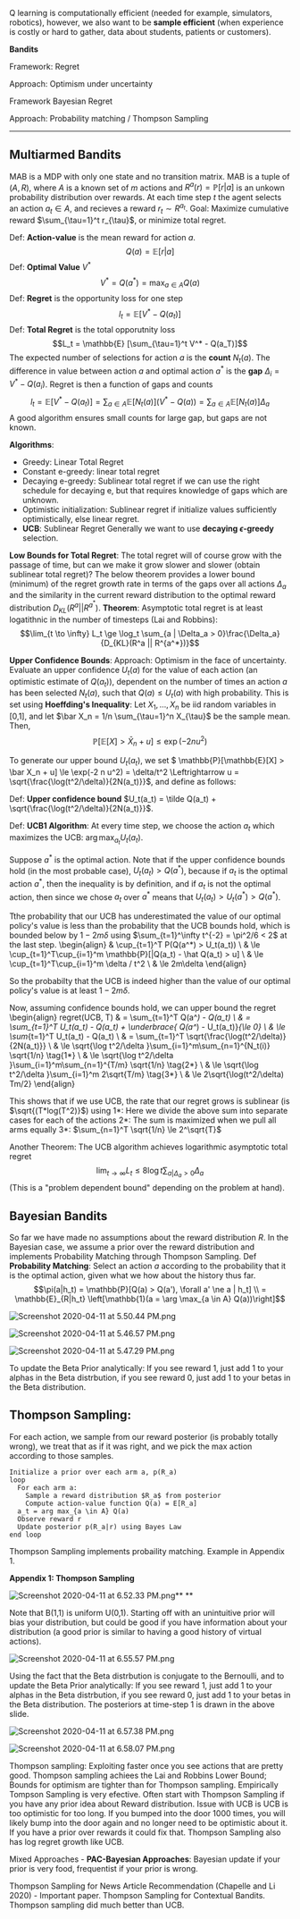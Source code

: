 Q learning is computationally efficient (needed for example, simulators, robotics), however, we also want to be **sample efficient** (when experience is costly or hard to gather, data about students, patients or customers).

**Bandits**

Framework: Regret

Approach: Optimism under uncertainty

Framework Bayesian Regret

Approach: Probability matching / Thompson Sampling

****

## Multiarmed Bandits
MAB is a MDP with only one state and no transition matrix. 
MAB is a tuple of $(A,R)$, where $A$ is a known set of $m$ actions and $R^a(r) = \mathbb{P}[r|a]$ is an unkown probability distribution over rewards.
At each time step $t$ the agent selects an action $a_t \in A$, and recieves a reward $r_t \sim R^{a_t}$.
Goal: Maximize cumulative reward $\sum_{\tau=1}^t r_{\tau}$, or minimize total regret.

Def: **Action-value** is the mean reward for action $a$.
$$Q(a) = \mathbb{E} [r | a]$$
Def: **Optimal Value** $V^*$ 
$$V^* = Q(a^*) = \max_{a \in A}Q(a)$$
Def: **Regret** is the opportunity loss for one step
$$l_t = \mathbb{E}[ V^* - Q(a_t) ]$$
Def: **Total Regret** is the total opporutnity loss
$$L_t = \mathbb{E} [\sum_{\tau=1}^t V^* - Q(a_T)]$$
The expected number of selections for action $a$ is the **count** $N_t(a)$.
The difference in value between action $a$ and optimal action $a^*$ is the **gap** $\Delta_i = V^* - Q(a_i)$.
Regret is then a function of gaps and counts
$$l_t = \mathbb{E}[ V^* - Q(a_t) ] = \sum_{a\in A} \mathbb{E}[N_t(a)](V^*-Q(a)) = \sum_{a\in A} \mathbb{E}[N_t(a)]\Delta_a$$
A good algorithm ensures small counts for large gap, but gaps are not known.

**Algorithms**:
  - Greedy: Linear Total Regret
  - Constant e-greedy: linear total regret
  - Decaying e-greedy: Sublinear total regret if we can use the right schedule for decaying e, but that requires knowledge of gaps which are unknown.
  - Optimistic initialization: Sublinear regret if initialize values sufficiently optimistically, else linear regret. 
  - **UCB**: Sublinear Regret
Generally we want to use **decaying $\epsilon$-greedy** selection.

**Low Bounds for Total Regret**: The total regret will of course grow with the passage of time, but can we make it grow slower and slower (obtain sublinear total regret)? 
The below theorem provides a lower bound (minimum) of the regret growth rate in terms of the gaps over all actions $\Delta_a$ and the similarity in the current reward distribution to the optimal reward distribution $D_{KL}(R^a || R^{a^*})$.
**Theorem**: Asymptotic total regret is at least logatithnic in the number of timesteps (Lai and Robbins):
$$\lim_{t \to \infty} L_t \ge \log_t \sum_{a | \Delta_a > 0}\frac{\Delta_a}{D_{KL}(R^a || R^{a^*})}$$

**Upper Confidence Bounds**:
Approach: Optimism in the face of uncertainty.
Evaluate an upper confidence $U_t(a)$ for the value of each action (an optimistic estimate of $Q(a_t)$), dependent on the number of times an action $a$ has been selected $N_t(a)$, such that $Q(a) \le U_t(a)$ with high probability. This is set using **Hoeffding's Inequality**: Let $X_1, \dots, X_n$ be iid random variables in [0,1], and let $\bar X_n = 1/n \sum_{\tau=1}^n X_{\tau}$ be the sample mean. Then,
$$\mathbb{P}[\mathbb{E}[X] > \bar X_n + u] \le \exp(-2 n u^2)$$

To generate our upper bound $U_t(a_t)$, we set 
$ \mathbb{P}[\mathbb{E}[X] > \bar X_n + u] \le \exp(-2 n u^2) = \delta/t^2 \Leftrightarrow u = \sqrt{\frac{\log(t^2/\delta)}{2N(a_t)}}$, and define as follows:

Def: **Upper confidence bound** $U_t(a_t) = \tilde Q(a_t) + \sqrt{\frac{\log(t^2/\delta)}{2N(a_t)}}$.

Def: **UCB1 Algorithm**: At every time step, we choose the action $a_t$ which maximizes the UCB: $\arg \max_{a_t} U_t(a_t)$.

Suppose $a^*$ is the optimal action. Note that if the upper confidence bounds hold (in the most probable case), $U_t(a_t) > Q(a^*)$, because if $a_t$ is the optimal action $a^*$, then the inequality is by definition, and if $a_t$ is not the optimal action, then since we chose $a_t$ over $a^*$ means that $U_t(a_t) > U_t(a^*) > Q(a^*)$.

Tthe probability that our UCB has underestimated the value of our optimal policy's value is less than the probability that the UCB bounds hold, which is bounded below by $1-2m\delta$ using $\sum_{t=1}^\infty t^{-2} = \pi^2/6 < 2$ at the last step.
\begin{align}
& \cup_{t=1}^T P(Q(a^*) > U_t(a_t)) \\
& \le \cup_{t=1}^T\cup_{i=1}^m   \mathbb{P}[|Q(a_t) - \hat Q(a_t) > u] \\
& \le \cup_{t=1}^T\cup_{i=1}^m   \delta / t^2 \\
& \le 2m\delta 
\end{align}

So the probabilty that the UCB is indeed higher than the value of our optimal policy's value is at least $1 - 2m \delta$.

Now, assuming confidence bounds hold, we can upper bound the regret
\begin{align}
regret(UCB, T) & = \sum_{t=1}^T Q(a^*) - Q(a_t) \\
& = \sum_{t=1}^T U_t(a_t) - Q(a_t)  + \underbrace{ Q(a^*) - U_t(a_t)}_{\le 0} \\
& \le \sum_{t=1}^T U_t(a_t) - Q(a_t) \\
& = \sum_{t=1}^T \sqrt{\frac{\log(t^2/\delta)}{2N(a_t)}} \\
& \le \sqrt{\log t^2/\delta }\sum_{i=1}^m\sum_{n=1}^{N_t(i)} \sqrt{1/n} \tag{1*} \\
& \le \sqrt{\log t^2/\delta }\sum_{i=1}^m\sum_{n=1}^{T/m} \sqrt{1/n} \tag{2*} \\
& \le \sqrt{\log t^2/\delta }\sum_{i=1}^m 2\sqrt{T/m} \tag{3*} \\
& \le 2\sqrt{\log(t^2/\delta) Tm/2}
\end{align}

This shows that if we use UCB, the rate that our regret grows is sublinear (is $\sqrt{(T*log(T^2)}$)
using 
1*: Here we divide the above sum into separate cases for each of the actions
2*: The sum is maximized when we pull all arms equally
3*: $\sum_{n=1}^T \sqrt{1/n} \le 2^\sqrt{T}$

Another Theorem: The UCB algorithm achieves logarithmic asymptotic total regret
$$\lim_{t \to \infty} L_t \le 8 \log t \sum_{a | \Delta_a > 0} \Delta_a$$
(This is a "problem dependent bound" depending on the problem at hand).

## Bayesian Bandits
So far we have made no assumptions about the reward distribution $R$. In the Bayesian case, we assume a prior over the reward distribution and implements Probability Matching through Thompson Sampling.
Def **Probability Matching**: Select an action $a$ according to the probability that it is the optimal action, given what we how about the history thus far.
$$\pi(a|h_t)  = \mathbb{P}[Q(a) > Q(a'), \forall a' \ne a | h_t] \\
              = \mathbb{E}_{R|h_t} \left[\mathbb{1}(a = \arg \max_{a \in A} Q(a))\right]$$

![Screenshot 2020-04-11 at 5.50.44 PM.png](/assets/blog_resources/58A95764812A55567DDA753C3E73B568.png)

![Screenshot 2020-04-11 at 5.46.57 PM.png](/assets/blog_resources/6F4D8B381E3F7019D09F7C0C9F0DF3B1.png)

![Screenshot 2020-04-11 at 5.47.29 PM.png](/assets/blog_resources/E685A70A7DF4B302C3C3AFFB43B4FBD2.png)

To update the Beta Prior analytically: If you see reward 1, just add 1 to your alphas in the Beta distrbution, if you see reward 0, just add 1 to your betas in the Beta distribution.

## Thompson Sampling:
For each action, we sample from our reward posterior (is probably totally wrong), we treat that as if it was right, and we pick the max action according to those samples. 
```
Initialize a prior over each arm a, p(R_a)
loop
  For each arm a:
    Sample a reward distribution $R_a$ from posterior
    Compute action-value function Q(a) = E[R_a]
  a_t = arg max_{a \in A} Q(a)
  Observe reward r
  Update posterior p(R_a|r) using Bayes Law
end loop
```
Thompson Sampling implements probaility matching. Example in Appendix 1.

**Appendix 1: Thompson Sampling**

![Screenshot 2020-04-11 at 6.52.33 PM.png](/assets/blog_resources/C210E55AC2173BDDB35DE721CDCF3FE4.png)**
**

Note that B(1,1) is uniform U(0,1). Starting off with an unintuitive prior will bias your distribution, but could be good if you have information about your distribution (a good prior is similar to having a good history of virtual actions).

![Screenshot 2020-04-11 at 6.55.57 PM.png](/assets/blog_resources/3FD236A350D5D643A7302069B52D9712.png)

Using the fact that the Beta distrbution is conjugate to the Bernoulli, and to update the Beta Prior analytically: If you see reward 1, just add 1 to your alphas in the Beta distrbution, if you see reward 0, just add 1 to your betas in the Beta distribution. The posteriors at time-step 1 is drawn in the above slide.

![Screenshot 2020-04-11 at 6.57.38 PM.png](/assets/blog_resources/158B560DD787D7D8BF07ACE2232B21E2.png)

![Screenshot 2020-04-11 at 6.58.07 PM.png](/assets/blog_resources/5C46D0E34523786D16E2B79F03C5D89B.png)

Thompson sampling: Exploiting faster once you see actions that are pretty good.
 Thompson sampling achiees the Lai and Robbins Lower Bound; Bounds for optimism are tighter than for Thompson sampling. Empirically Tompson Sampling is very efective. Often start with Thompson Sampling if you have any prior idea about Reward distribution. Issue with UCB is UCB is too optimistic for too long. If you bumped into the door 1000 times, you will likely bump into the door again and no longer need to be optimistic about it. If you have a prior over rewards it could fix that. Thompson Sampling also has log regret growth like UCB.

Mixed Approaches - **PAC-Bayesian Approaches**: Bayesian update if your prior is very food, frequentist if your prior is wrong.

Thompson Sampling for News Article Recommendation (Chapelle and Li 2020) - Important paper. Thompson Sampling for Contextual Bandits. Thompson sampling did much better than UCB.